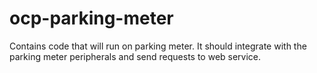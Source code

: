 # ocp-parking-meter
Contains code that will run on parking meter. It should integrate with the parking meter peripherals and send requests to web service.
